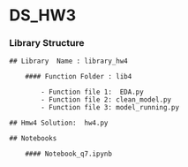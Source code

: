 # DS_HW3
  ### Library Structure

    ## Library  Name : library_hw4

        #### Function Folder : lib4

            - Function file 1:  EDA.py
            - Function file 2: clean_model.py
            - Function file 3: model_running.py

    ## Hmw4 Solution:  hw4.py  

    ## Notebooks  

        #### Notebook_q7.ipynb